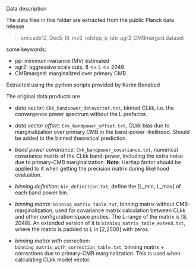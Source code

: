 Data description

The data files in this folder are extracted from the public Planck data release

> smicadx12_Dec5_ftl_mv2_ndclpp_p_teb_agr2_CMBmarged.dataset

some keywords:
- pp: minimum-variance (MV) estimated
- agr2: aggressive scale cuts, 8 <= L <= 2048
- CMBmarged: marginalized over primary CMB

Extracted using the python scripts provided by Karim Benabed

The original data products are

- _data vector_: `Ckk_bandpower_datavector.txt`, binned CLkk, i.e. the convergence power spectrum without the L prefactor.

- _data vector offset_: `Ckk_bandpower_offset.txt`, CLkk bias due to marginalization over primary CMB in the band-power likelihood. Should be added to the binned theoretical prediction.

- _band power covariance_: `Ckk_bandpower_covariance.txt`, numerical covariance matrix of the CLkk band-power, including the extra noise due to primary-CMB marginalization. **Note**: Hartlap factor should be applied to it when getting the precision matrix during likelihood evaluation.

- _binning definition_: `bin_definition.txt`, define the [L_min, L_max] of each band power bin.

- _binning matrix_: `binning_matrix_table.txt`, binning matrix without CMB-marginalization, used for covariance matrix calculation between CLkk and other configuration-space probes. The L-range of the matrix is [8, 2048]. An extended version of it is `binning_matrix_table_extend.txt`, where the matrix is padded to L in [2,2500] with zeros.

- _binning matrix with correction_: `binning_matrix_with_correction_table.txt`, binning matrix + corrections due to primary-CMB marginalization. This is used when calculating CLkk model vector.

